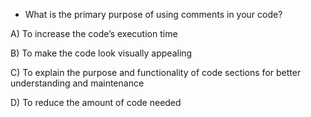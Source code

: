 - What is the primary purpose of using comments in your code?

A) To increase the code’s execution time

B) To make the code look visually appealing

C) To explain the purpose and functionality of code sections for better understanding and maintenance

D) To reduce the amount of code needed

<!-- Answer: C) -->